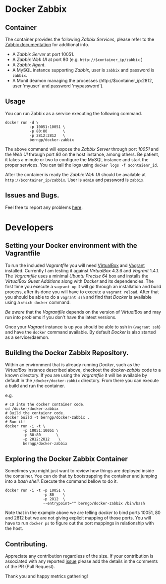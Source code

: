 Docker Zabbix
========================

## Container

The container provides the following *Zabbix Services*, please refer to the [Zabbix documentation](http://www.zabbix.com/) for additional info.

* A *Zabbix Server* at port 10051.
* A *Zabbix Web UI* at port 80 (e.g. `http://$container_ip/zabbix` )
* A *Zabbix Agent*.
* A MySQL instance supporting *Zabbix*, user is `zabbix` and password is `zabbix`.
* A Monit deamon managing the processes (http://$container_ip:2812, user 'myuser' and password 'mypassword').

## Usage

You can run Zabbix as a service executing the following command.

```
docker run -d \
           -p 10051:10051 \
           -p 80:80       \
           -p 2812:2812   \
           berngp/docker-zabbix
```

The above command will expose the *Zabbix Server* through port *10051* and the *Web UI* through port *80* on the host instance, among others.
Be patient, it takes a minute or two to configure the MySQL instance and start the proper services. You can tail the logs using `docker logs -f $contaienr_id`.

After the container is ready the *Zabbix Web UI* should be available at `http://$container_ip/zabbix`. User is `admin` and password is `zabbix`.

## Issues and Bugs.

Feel free to report any problems [here](https://github.com/berngp/docker-zabbix/issues).

# Developers

## Setting your Docker environment with the Vagrantfile

To run the included _Vagrantfile_ you will need [VirtualBox](https://www.virtualbox.org/) and [Vagrant](http://www.vagrantup.com/) installed. Currently I am testing it against _VirtualBox_ 4.3.6 and _Vagrant_ 1.4.1. The _Vagrantfile_ uses a minimal _Ubuntu Precise 64_ box and installs the _VirtualBox Guest Additions_ along with _Docker_ and its dependencies. The first time you execute a `vagrant up` it will go through an installation and build process, after its done you will have to execute a `vagrant reload`. After that you should be able to do a `vagrant ssh` and find that _Docker_ is available using a `which docker` command.

*Be aware* that the _Vagrantfile_ depends on the version of _VirtualBox_ and may run into problems if you don't have the latest versions.

Once your _Vagrant_ instance is up you should be able to ssh in (`vagrant ssh`) and have the `docker` command available. By default _Docker_ is also started as a service/daemon.

## Building the Docker Zabbix Repository.

Within an environment that is already running _Docker_, such as the _VirtualBox_ instance described above, checkout the *docker-zabbix* code to a known directory. If you are using the _Vagrantfile_ it will be available by default in the `/docker/docker-zabbix` directory. From there you can execute a build and run the container.

e.g.

```
# CD into the docker container code.
cd /docker/docker-zabbix
# Build the contaienr code.
docker build -t berngp/docker-zabbix .
# Run it!
docker run -i -t \
        -p 10051:10051 \
        -p 80:80       \
        -p 2812:2812    \
        berngp/docker-zabbix
```

## Exploring the Docker Zabbix Container

Sometimes you might just want to review how things are deployed inside the container. You can do that by bootstrapping the container and jumping into a _bash shell_.
Execute the command bellow to do it.

```
docker run -i -t -p 10051 \
                 -p 80    \
                 -p 2812  \
                 --entrypoint="" berngp/docker-zabbix /bin/bash
```

Note that in the example above we are telling _docker_ to bind ports 10051, 80 and 2812 but we are not giving explicit mapping of those ports. You will have to run `docker ps` to figure out the port mappings in relationship with the host.


## Contributing.

Appreciate any contribution regardless of the size. If your contribution is associated with any reported [issue](https://github.com/berngp/docker-zabbix/issues) please add the details in the comments of the PR (Pull Request).


Thank you and happy metrics gathering!
